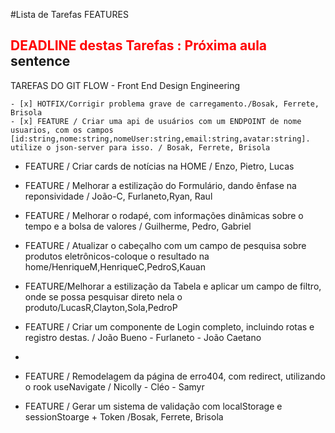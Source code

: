 #Lista de Tarefas FEATURES 
## <span style='color: red;'>DEADLINE destas Tarefas : Próxima aula</span> sentence
TAREFAS DO GIT FLOW - Front End Design Engineering
```
- [x] HOTFIX/Corrigir problema grave de carregamento./Bosak, Ferrete, Brisola
- [x] FEATURE / Criar uma api de usuários com um ENDPOINT de nome usuarios, com os campos [id:string,nome:string,nomeUser:string,email:string,avatar:string]. utilize o json-server para isso. / Bosak, Ferrete, Brisola 
```
- FEATURE / Criar cards de notícias na HOME / Enzo, Pietro, Lucas

- FEATURE / Melhorar a estilização do Formulário, dando ênfase na reponsividade / João-C, Furlaneto,Ryan, Raul

- FEATURE / Melhorar o rodapé, com informações dinâmicas sobre o tempo e a bolsa de valores / Guilherme, Pedro, Gabriel

- FEATURE / Atualizar o cabeçalho com um campo de pesquisa sobre produtos eletrônicos-coloque o resultado na home/HenriqueM,HenriqueC,PedroS,Kauan

- FEATURE/Melhorar a estilização da Tabela e aplicar um campo de filtro, onde se possa pesquisar direto nela o produto/LucasR,Clayton,Sola,PedroP

- FEATURE / Criar um componente de Login completo, incluindo rotas e registro destas. / João Bueno - Furlaneto - João Caetano
- 

- FEATURE / Remodelagem da página de erro404, com redirect, utilizando o rook useNavigate  / Nicolly - Cléo - Samyr

- FEATURE / Gerar um sistema de validação com localStorage e sessionStoarge + Token /Bosak, Ferrete, Brisola
